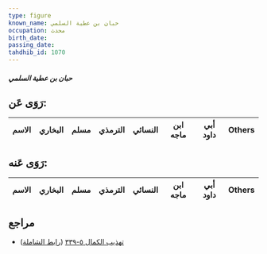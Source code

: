 ```yaml
---
type: figure
known_name: حبان بن عطية السلمي
occupation: محدث
birth_date:
passing_date:
tahdhib_id: 1070
---
```

##### حبان بن عطية السلمي

## رَوَى عَن:
| الاسم | البخاري | مسلم | الترمذي | النسائي | ابن ماجه | أبي داود | Others |
| ----- | ------- | ---- | ------- | ------- | -------- | -------- | ------ |
## رَوَى عَنه:
| الاسم | البخاري | مسلم | الترمذي | النسائي | ابن ماجه | أبي داود | Others |
| ----- | ------- | ---- | ------- | ------- | -------- | -------- | ------ |
## مراجع
- [تهذيب الكمال ٥-٣٣٩](obsidian://open?vault=Tahdhib-al-Kamal&file=Figures/١٠٧٠-حبان%20بن%20عطية%20السلمي) ([رابط الشاملة](https://shamela.ws/book/3722/2417))